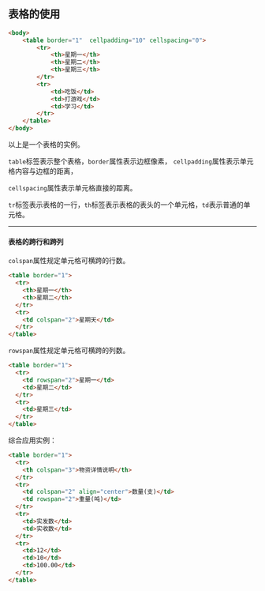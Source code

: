 ## 表格的使用

```html
<body>
    <table border="1"  cellpadding="10" cellspacing="0">
        <tr>
            <th>星期一</th>
            <th>星期二</th>
            <th>星期三</th>
        </tr>
        <tr>
            <td>吃饭</td>
            <td>打游戏</td>
            <td>学习</td>
        </tr>
    </table>
</body>
```

以上是一个表格的实例。

`table`标签表示整个表格，`border`属性表示边框像素， `cellpadding`属性表示单元格内容与边框的距离，

`cellspacing`属性表示单元格直接的距离。

`tr`标签表示表格的一行，`th`标签表示表格的表头的一个单元格，`td`表示普通的单元格。

***

#### 表格的跨行和跨列

`colspan`属性规定单元格可横跨的行数。

```html
<table border="1">
  <tr>
    <th>星期一</th>
    <th>星期二</th>
  </tr>
  <tr>
    <td colspan="2">星期天</td>
  </tr>
</table>

```

`rowspan`属性规定单元格可横跨的列数。

```html
<table border="1">
  <tr>
    <td rowspan="2">星期一</td>
    <td>星期二</td>
  </tr>
  <tr>
    <td>星期三</td>
  </tr>
</table>

```

综合应用实例：

```html
<table border="1">
  <tr>
    <th colspan="3">物资详情说明</th>
  </tr>
  <tr>
    <td colspan="2" align="center">数量(支)</td>
    <td rowspan="2">重量(吨)</td>
  </tr>
  <tr>
    <td>实发数</td>    
    <td>实收数</td>
  </tr>
  <tr>
    <td>12</td>    
    <td>10</td>
    <td>100.00</td>
  </tr>
</table>

```

